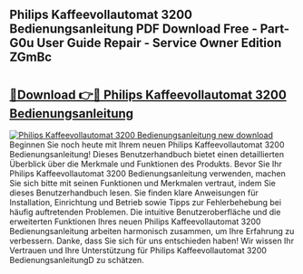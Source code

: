## Philips Kaffeevollautomat 3200 Bedienungsanleitung PDF Download Free - Part-G0u User Guide Repair - Service Owner Edition ZGmBc

# <h2><a href="http://df5lzik.blite.top/?on=Philips+Kaffeevollautomat+3200+Bedienungsanleitung">🔗Download 👉🔴 Philips Kaffeevollautomat 3200 Bedienungsanleitung</a></h2>

[![Philips Kaffeevollautomat 3200 Bedienungsanleitung new download](https://i.imgur.com/lujVjoI.png)](http://df5lzik.blite.top/?on=Philips+Kaffeevollautomat+3200+Bedienungsanleitung)
Beginnen Sie noch heute mit Ihrem neuen Philips Kaffeevollautomat 3200 Bedienungsanleitung! Dieses Benutzerhandbuch bietet einen detaillierten Überblick über die Merkmale und Funktionen des Produkts. Bevor Sie Ihr Philips Kaffeevollautomat 3200 Bedienungsanleitung verwenden, machen Sie sich bitte mit seinen Funktionen und Merkmalen vertraut, indem Sie dieses Benutzerhandbuch lesen. Sie finden klare Anweisungen für Installation, Einrichtung und Betrieb sowie Tipps zur Fehlerbehebung bei häufig auftretenden Problemen. Die intuitive Benutzeroberfläche und die erweiterten Funktionen Ihres neuen Philips Kaffeevollautomat 3200 Bedienungsanleitung arbeiten harmonisch zusammen, um Ihre Erfahrung zu verbessern. Danke, dass Sie sich für uns entschieden haben! Wir wissen Ihr Vertrauen und Ihre Unterstützung für Philips Kaffeevollautomat 3200 BedienungsanleitungD zu schätzen.
